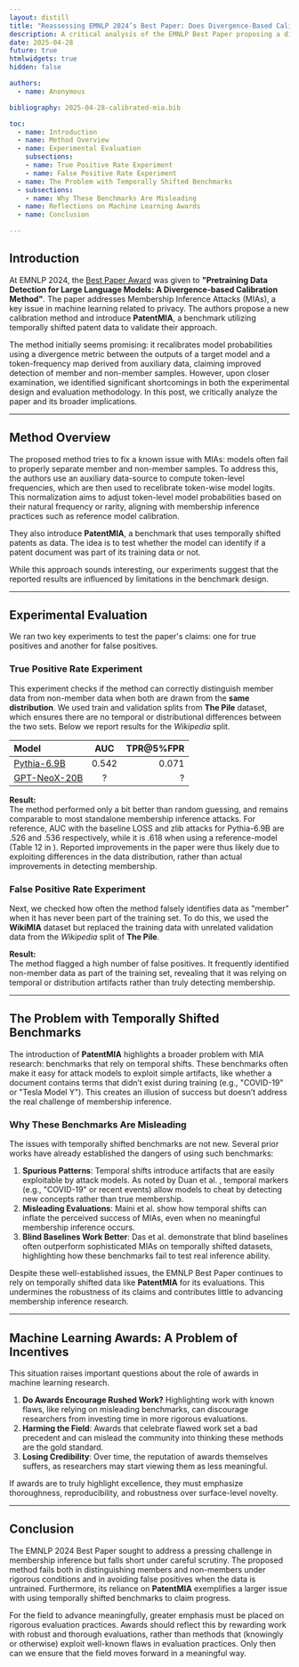```yaml
---
layout: distill  
title: "Reassessing EMNLP 2024’s Best Paper: Does Divergence-Based Calibration for MIAs Hold Up? " 
description: A critical analysis of the EMNLP Best Paper proposing a divergence-based calibration for Membership Inference Attacks (MIAs). We explore its experimental shortcomings, issues with temporally shifted benchmarks, and what this means for machine learning awards.  
date: 2025-04-28  
future: true  
htmlwidgets: true  
hidden: false  

authors:  
  - name: Anonymous  

bibliography: 2025-04-28-calibrated-mia.bib  

toc:  
  - name: Introduction  
  - name: Method Overview  
  - name: Experimental Evaluation  
    subsections:  
    - name: True Positive Rate Experiment  
    - name: False Positive Rate Experiment  
  - name: The Problem with Temporally Shifted Benchmarks
  - subsections:
    - name: Why These Benchmarks Are Misleading
  - name: Reflections on Machine Learning Awards  
  - name: Conclusion  

---
```


## Introduction

At EMNLP 2024, the [Best Paper Award](https://x.com/emnlpmeeting/status/1857176180128198695/photo/1) was given to **"Pretraining Data Detection for Large Language Models: A Divergence-based Calibration Method"**<d-cite key="zhang2024pretraining"></d-cite>. The paper addresses Membership Inference Attacks (MIAs), a key issue in machine learning related to privacy. The authors propose a new calibration method and introduce **PatentMIA**, a benchmark utilizing temporally shifted patent data to validate their approach.

The method initially seems promising: it recalibrates model probabilities using a divergence metric between the outputs of a target model and a token-frequency map derived from auxiliary data, claiming improved detection of member and non-member samples. However, upon closer examination, we identified significant shortcomings in both the experimental design and evaluation methodology.  In this post, we critically analyze the paper and its broader implications.

---

## Method Overview  

The proposed method tries to fix a known issue with MIAs: models often fail to properly separate member and non-member samples. To address this, the authors use an auxiliary data-source to compute token-level frequencies, which are then used to recelibrate token-wise model logits. This normalization aims to adjust token-level model probabilities based on their natural frequency or rarity, aligning with membership inference practices such as reference model calibration<d-cite key="carlini2022membership"></d-cite>.

They also introduce **PatentMIA**, a benchmark that uses temporally shifted patents as data. The idea is to test whether the model can identify if a patent document was part of its training data or not.  

While this approach sounds interesting, our experiments suggest that the reported results are influenced by limitations in the benchmark design.

---

## Experimental Evaluation  

We ran two key experiments to test the paper's claims: one for true positives and another for false positives.  

### True Positive Rate Experiment  

This experiment checks if the method can correctly distinguish member data from non-member data when both are drawn from the **same distribution**.
We used train and validation splits from **The Pile** dataset, which ensures there are no temporal or distributional differences between the two sets.
Below we report results for the *Wikipedia* split.

| Model              | AUC | TPR@5%FPR |
| :---------------- | :---------: | ----: |
| [Pythia-6.9B](https://huggingface.co/EleutherAI/pythia-6.9b) |   0.542   | 0.071 |
| [GPT-NeoX-20B](https://huggingface.co/EleutherAI/gpt-neox-20b) | ?   | ? |

**Result:**  
The method performed only a bit better than random guessing, and remains comparable to most standalone membership inference attacks. For reference, AUC with the baseline LOSS and zlib <d-cite key="carlini2021extracting"></d-cite> attacks for Pythia-6.9B are .526 and .536 respectively, while it is .618 when using a reference-model (Table 12 in <d-cite key="duan2024membership"></d-cite>). Reported improvements in the paper were thus likely due to exploiting differences in the data distribution, rather than actual improvements in detecting membership.  

### False Positive Rate Experiment  

Next, we checked how often the method falsely identifies data as "member" when it has never been part of the training set. To do this, we used the **WikiMIA** dataset but replaced the training data with unrelated validation data from the *Wikipedia* split of **The Pile**.  

**Result:**  
The method flagged a high number of false positives. It frequently identified non-member data as part of the training set, revealing that it was relying on temporal or distribution artifacts rather than truly detecting membership.  

---

## The Problem with Temporally Shifted Benchmarks  

The introduction of **PatentMIA** highlights a broader problem with MIA research: benchmarks that rely on temporal shifts. These benchmarks often make it easy for attack models to exploit simple artifacts, like whether a document contains terms that didn’t exist during training (e.g., "COVID-19" or "Tesla Model Y"). This creates an illusion of success but doesn’t address the real challenge of membership inference.  

### Why These Benchmarks Are Misleading  

The issues with temporally shifted benchmarks are not new. Several prior works have already established the dangers of using such benchmarks:  

1. **Spurious Patterns**: Temporal shifts introduce artifacts that are easily exploitable by attack models. As noted by Duan et al. <d-cite key="duan2024membership"></d-cite>, temporal markers (e.g., "COVID-19" or recent events) allow models to cheat by detecting new concepts rather than true membership.  
2. **Misleading Evaluations**: Maini et al. <d-cite key="maini2024llm"></d-cite> show how temporal shifts can inflate the perceived success of MIAs, even when no meaningful membership inference occurs.  
3. **Blind Baselines Work Better**: Das et al. <d-cite key="das2024blind"></d-cite> demonstrate that blind baselines often outperform sophisticated MIAs on temporally shifted datasets, highlighting how these benchmarks fail to test real inference ability.  

Despite these well-established issues, the EMNLP Best Paper continues to rely on temporally shifted data like **PatentMIA** for its evaluations. This undermines the robustness of its claims and contributes little to advancing membership inference research.  

---

## Machine Learning Awards: A Problem of Incentives  

This situation raises important questions about the role of awards in machine learning research.  

1. **Do Awards Encourage Rushed Work?** Highlighting work with known flaws, like relying on misleading benchmarks, can discourage researchers from investing time in more rigorous evaluations.  
2. **Harming the Field**: Awards that celebrate flawed work set a bad precedent and can mislead the community into thinking these methods are the gold standard.  
3. **Losing Credibility**: Over time, the reputation of awards themselves suffers, as researchers may start viewing them as less meaningful.  

If awards are to truly highlight excellence, they must emphasize thoroughness, reproducibility, and robustness over surface-level novelty.  

---

## Conclusion  

The EMNLP 2024 Best Paper sought to address a pressing challenge in membership inference but falls short under careful scrutiny. The proposed method fails both in distinguishing members and non-members under rigorous conditions and in avoiding false positives when the data is untrained. Furthermore, its reliance on **PatentMIA** exemplifies a larger issue with using temporally shifted benchmarks to claim progress.  

For the field to advance meaningfully, greater emphasis must be placed on rigorous evaluation practices. Awards should reflect this by rewarding work with robust and thorough evaluations, rather than methods that (knowingly or otherwise) exploit well-known flaws in evaluation practices. Only then can we ensure that the field moves forward in a meaningful way.
